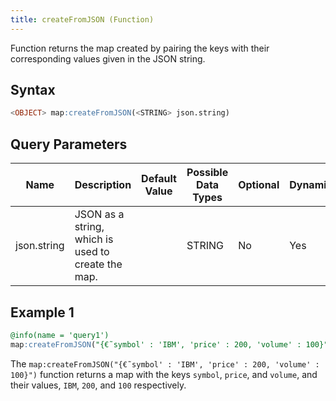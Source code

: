 ```yaml
---
title: createFromJSON (Function)
---
```


Function returns the map created by pairing the keys with their corresponding values given in the JSON string.

## Syntax

```sql
<OBJECT> map:createFromJSON(<STRING> json.string)
```

## Query Parameters

| Name  | Description | Default Value | Possible Data Types | Optional | Dynamic |
|-------|-------------|---------------|---------------------|----------|---------|
| json.string | JSON as a string, which is used to create the map. |               | STRING   | No   | Yes   |

## Example 1

```sql
@info(name = 'query1')
map:createFromJSON("{€˜symbol' : 'IBM', 'price' : 200, 'volume' : 100}")
```

The `map:createFromJSON("{€˜symbol' : 'IBM', 'price' : 200, 'volume' : 100}")` function returns a map with the keys `symbol`, `price`, and `volume`, and their values, `IBM`, `200`, and `100` respectively.
